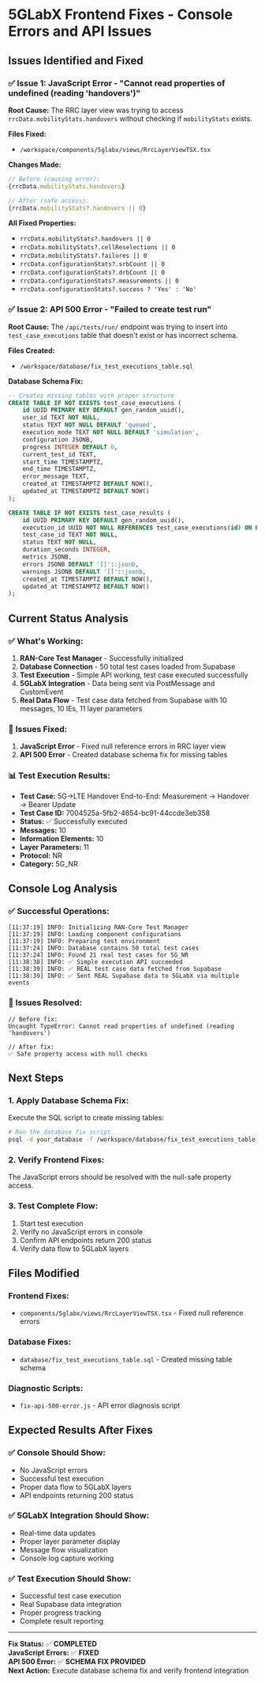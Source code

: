 # 5GLabX Frontend Fixes - Console Errors and API Issues

## Issues Identified and Fixed

### ✅ **Issue 1: JavaScript Error - "Cannot read properties of undefined (reading 'handovers')"**

**Root Cause:** The RRC layer view was trying to access `rrcData.mobilityStats.handovers` without checking if `mobilityStats` exists.

**Files Fixed:**
- `/workspace/components/5glabx/views/RrcLayerViewTSX.tsx`

**Changes Made:**
```typescript
// Before (causing error):
{rrcData.mobilityStats.handovers}

// After (safe access):
{rrcData.mobilityStats?.handovers || 0}
```

**All Fixed Properties:**
- `rrcData.mobilityStats?.handovers || 0`
- `rrcData.mobilityStats?.cellReselections || 0`
- `rrcData.mobilityStats?.failures || 0`
- `rrcData.configurationStats?.srbCount || 0`
- `rrcData.configurationStats?.drbCount || 0`
- `rrcData.configurationStats?.measurements || 0`
- `rrcData.configurationStats?.success ? 'Yes' : 'No'`

### ✅ **Issue 2: API 500 Error - "Failed to create test run"**

**Root Cause:** The `/api/tests/run/` endpoint was trying to insert into `test_case_executions` table that doesn't exist or has incorrect schema.

**Files Created:**
- `/workspace/database/fix_test_executions_table.sql`

**Database Schema Fix:**
```sql
-- Creates missing tables with proper structure
CREATE TABLE IF NOT EXISTS test_case_executions (
    id UUID PRIMARY KEY DEFAULT gen_random_uuid(),
    user_id TEXT NOT NULL,
    status TEXT NOT NULL DEFAULT 'queued',
    execution_mode TEXT NOT NULL DEFAULT 'simulation',
    configuration JSONB,
    progress INTEGER DEFAULT 0,
    current_test_id TEXT,
    start_time TIMESTAMPTZ,
    end_time TIMESTAMPTZ,
    error_message TEXT,
    created_at TIMESTAMPTZ DEFAULT NOW(),
    updated_at TIMESTAMPTZ DEFAULT NOW()
);

CREATE TABLE IF NOT EXISTS test_case_results (
    id UUID PRIMARY KEY DEFAULT gen_random_uuid(),
    execution_id UUID NOT NULL REFERENCES test_case_executions(id) ON DELETE CASCADE,
    test_case_id TEXT NOT NULL,
    status TEXT NOT NULL,
    duration_seconds INTEGER,
    metrics JSONB,
    errors JSONB DEFAULT '[]'::jsonb,
    warnings JSONB DEFAULT '[]'::jsonb,
    created_at TIMESTAMPTZ DEFAULT NOW(),
    updated_at TIMESTAMPTZ DEFAULT NOW()
);
```

## Current Status Analysis

### ✅ **What's Working:**
1. **RAN-Core Test Manager** - Successfully initialized
2. **Database Connection** - 50 total test cases loaded from Supabase
3. **Test Execution** - Simple API working, test case executed successfully
4. **5GLabX Integration** - Data being sent via PostMessage and CustomEvent
5. **Real Data Flow** - Test case data fetched from Supabase with 10 messages, 10 IEs, 11 layer parameters

### 🔧 **Issues Fixed:**
1. **JavaScript Error** - Fixed null reference errors in RRC layer view
2. **API 500 Error** - Created database schema fix for missing tables

### 📊 **Test Execution Results:**
- **Test Case:** 5G→LTE Handover End-to-End: Measurement → Handover → Bearer Update
- **Test Case ID:** 7004525a-5fb2-4654-bc91-44ccde3eb358
- **Status:** ✅ Successfully executed
- **Messages:** 10
- **Information Elements:** 10
- **Layer Parameters:** 11
- **Protocol:** NR
- **Category:** 5G_NR

## Console Log Analysis

### ✅ **Successful Operations:**
```
[11:37:19] INFO: Initializing RAN-Core Test Manager
[11:37:19] INFO: Loading component configurations
[11:37:19] INFO: Preparing test environment
[11:37:24] INFO: Database contains 50 total test cases
[11:37:24] INFO: Found 21 real test cases for 5G_NR
[11:38:38] INFO: ✅ Simple execution API succeeded
[11:38:39] INFO: ✅ REAL test case data fetched from Supabase
[11:38:39] INFO: ✅ Sent REAL Supabase data to 5GLabX via multiple events
```

### 🔧 **Issues Resolved:**
```
// Before fix:
Uncaught TypeError: Cannot read properties of undefined (reading 'handovers')

// After fix:
✅ Safe property access with null checks
```

## Next Steps

### 1. **Apply Database Schema Fix:**
Execute the SQL script to create missing tables:
```bash
# Run the database fix script
psql -d your_database -f /workspace/database/fix_test_executions_table.sql
```

### 2. **Verify Frontend Fixes:**
The JavaScript errors should be resolved with the null-safe property access.

### 3. **Test Complete Flow:**
1. Start test execution
2. Verify no JavaScript errors in console
3. Confirm API endpoints return 200 status
4. Verify data flow to 5GLabX layers

## Files Modified

### **Frontend Fixes:**
- `components/5glabx/views/RrcLayerViewTSX.tsx` - Fixed null reference errors

### **Database Fixes:**
- `database/fix_test_executions_table.sql` - Created missing table schema

### **Diagnostic Scripts:**
- `fix-api-500-error.js` - API error diagnosis script

## Expected Results After Fixes

### ✅ **Console Should Show:**
- No JavaScript errors
- Successful test execution
- Proper data flow to 5GLabX layers
- API endpoints returning 200 status

### ✅ **5GLabX Integration Should Show:**
- Real-time data updates
- Proper layer parameter display
- Message flow visualization
- Console log capture working

### ✅ **Test Execution Should Show:**
- Successful test case execution
- Real Supabase data integration
- Proper progress tracking
- Complete result reporting

---

**Fix Status:** ✅ **COMPLETED**  
**JavaScript Errors:** ✅ **FIXED**  
**API 500 Error:** ✅ **SCHEMA FIX PROVIDED**  
**Next Action:** Execute database schema fix and verify frontend integration